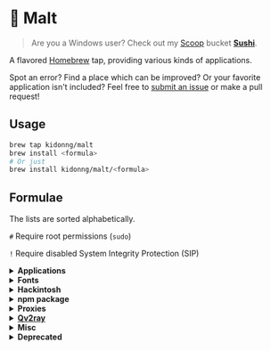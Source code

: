 # 🍺 Malt

> Are you a Windows user? Check out my [Scoop](https://scoop-docs.now.sh/) bucket [**Sushi**](https://github.com/kidonng/sushi).

A flavored [Homebrew](https://brew.sh/) tap, providing various kinds of applications.

Spot an error? Find a place which can be improved? Or your favorite application isn't included? Feel free to [submit an issue](https://github.com/kidonng/homebrew-malt/issues/new) or make a pull request!

## Usage

```sh
brew tap kidonng/malt
brew install <formula>
# Or just
brew install kidonng/malt/<formula>
```

## Formulae

The lists are sorted alphabetically.

`#` Require root permissions (`sudo`)

`!` Require disabled System Integrity Protection (SIP)

<details>
<summary><strong>Applications</strong></summary>

- [glance-chamburr](https://github.com/chamburr/glance)

  A fork of discontinued [glance](https://formulae.brew.sh/cask/glance).

- [macforge](https://www.macenhance.com/macforge) `!`
- [vimac](https://github.com/dexterleng/vimac)

</details>


<details>
<summary><strong>Fonts</strong></summary>

- [JetBrainsMono Nerd Font](https://github.com/ryanoasis/nerd-fonts/tree/master/patched-fonts/JetBrainsMono)

  Based on JetBrains Mono 2.225 from https://github.com/ryanoasis/nerd-fonts/pull/572.

- [Nonicons](https://github.com/yamatsum/nonicons)

</details>

<details>
<summary><strong>Hackintosh</strong></summary>

Including most tools used in [Dortania Guides](https://dortania.github.io/).

**NOTE** Most tools are scripts which doesn't have a fixed version, so using `--head` to install the latest version is recommended.

- [brigadier](https://github.com/corpnewt/brigadier)
- [cpufriendfriend](https://github.com/fewtarius/CPUFriendFriend)
- [dmidecode](https://github.com/acidanthera/dmidecode)
- [gensmbios](https://github.com/corpnewt/GenSMBIOS)
- [gfxutil](https://github.com/acidanthera/gfxutil)
- [gibmacos](https://github.com/corpnewt/gibMacOS)
- [ifrextract](https://github.com/LongSoft/Universal-IFR-Extractor)
- [ioregistryexplorer](https://github.com/khronokernel/IORegistryClone)
- [kextextractor](https://github.com/corpnewt/KextExtractor)
- [lilu-and-friends](https://github.com/corpnewt/Lilu-and-Friends)
- [mountefi](https://github.com/corpnewt/MountEFI)
- [occonfigcompare](https://github.com/corpnewt/OCConfigCompare)
- [one-key-hidpi](https://github.com/xzhih/one-key-hidpi)
- [one-key-cpufriend](https://github.com/stevezhengshiqi/one-key-cpufriend)
- [opencore-utils](https://github.com/acidanthera/OpenCorePkg)

  Utilities bundled with OpenCore such as `macserial`.

- [propertree](https://github.com/corpnewt/ProperTree)
- [ssdttime](https://github.com/corpnewt/SSDTTime)
- [uefitool](https://github.com/LongSoft/UEFITool)
- [usbmap](https://github.com/corpnewt/USBMap)

</details>

<details>
<summary><strong>npm package</strong></summary>

- [np](https://github.com/sindresorhus/np)
- [typescript-languageserver-server](https://github.com/theia-ide/typescript-language-server)
- [vscode-css-languageserver-bin](https://github.com/vscode-langservers/vscode-css-languageserver-bin)
- [vscode-html-languageserver-bin](https://github.com/vscode-langservers/vscode-html-languageserver-bin)

</details>

<details>
<summary><strong>Proxies</strong></summary>

- [naiveproxy](https://github.com/klzgrad/naiveproxy)
- [shadowsocks-go](https://github.com/shadowsocks/go-shadowsocks2)
- [trojan-go](https://github.com/p4gefau1t/trojan-go)

</details>

<details>
<summary><strong><a href="https://qv2ray.net/">Qv2ray</a></strong></summary>

- [qv2ray-beta](https://github.com/Qv2ray/Qv2ray)
- [qv2ray-plugin-command / qv2ray-plugin-command-beta](https://github.com/Qv2ray/QvPlugin-Command)
- [qv2ray-plugin-naiveproxy / qv2ray-plugin-naiveproxy-beta](https://github.com/Qv2ray/QvPlugin-NaiveProxy)
- [qv2ray-plugin-ss / qv2ray-plugin-ss-beta](https://github.com/Qv2ray/QvPlugin-SS)
- [qv2ray-plugin-ssr / qv2ray-plugin-ssr-beta](https://github.com/Qv2ray/QvPlugin-SSR)
- [qv2ray-plugin-trojan / qv2ray-plugin-ssr-beta](https://github.com/Qv2ray/QvPlugin-Trojan)
- [qv2ray-plugin-trojan-go / qv2ray-plugin-trojan-go-beta](https://github.com/Qv2ray/QvPlugin-Trojan-Go)

</details>

<details>
<summary><strong>Misc</strong></summary>

- [iconsur](https://github.com/rikumi/iconsur)
- [nali](https://github.com/zu1k/nali)
- [unsign](https://github.com/steakknife/unsign)

  Useful for dealing with issues like [this](https://github.com/Nyx0uf/qlImageSize#limitations).

- [viu](https://github.com/atanunq/viu)

</details>

<details>
<summary><strong>Deprecated</strong></summary>

These formulae have been removed from this tap because there are better/maintained alternatives in other taps.

- [clash](https://github.com/Dreamacro/clash): use `homebrew/core/clash`
- [clashx-pro](https://github.com/yichengchen/clashX): use `homebrew/cask-versions/clashx-pro`
- [exa-mod](https://github.com/ogham/exa): use `homebrew/core/exa`
- [leaf](https://github.com/eycorsican/leaf): use `homebrew/core/leaf-proxy`
- [lsix](https://github.com/hackerb9/lsix): use `homebrew/core/lsix`
- [neofetch-optional-deps](https://github.com/dylanaraps/neofetch): use `homebrew/core/neofetch`
- [osu](https://osu.ppy.sh/): use `homebrew/cask-versions/osu-development`
- [vercel](https://vercel.com/): use `homebrew/core/vercel-cli`
- [wrangler](https://github.com/cloudflare/wrangler): use `homebrew/core/cloudflare-wrangler`
- [youtube-dl-mod](https://youtube-dl.org/): use `kidonng/malt/yt-dlp`
- [yt-dlp](https://github.com/yt-dlp/yt-dlp): use `homebrew/core/yt-dlp`
- [New York](https://developer.apple.com/fonts/): use `homebrew/cask-fonts`
- [SF Compact](https://developer.apple.com/fonts/): use `homebrew/cask-fonts`
- [SF Mono](https://developer.apple.com/fonts/): use `homebrew/cask-fonts`
- [SF Pro](https://developer.apple.com/fonts/): use `homebrew/cask-fonts`

</details>

